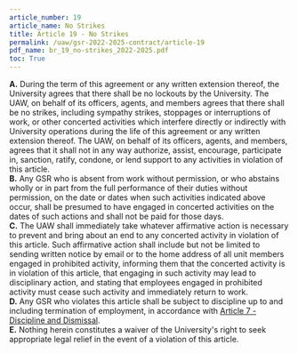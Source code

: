 ```yaml
---
article_number: 19
article_name: No Strikes 
title: Article 19 - No Strikes 
permalink: /uaw/gsr-2022-2025-contract/article-19
pdf_name: br_19_no-strikes_2022-2025.pdf
toc: True
---
```



<div class="lvl1"><b>A.</b> During the term of this agreement or any written extension thereof, the University agrees that there shall be no lockouts by the University. The UAW, on behalf of its officers, agents, and members agrees that there shall be no strikes, including sympathy strikes, stoppages or interruptions of work, or other concerted activities which interfere directly or indirectly with University operations during the life of this agreement or any written extension thereof. The UAW, on behalf of its officers, agents, and members, agrees that it shall not in any way authorize, assist, encourage, participate in, sanction, ratify, condone, or lend support to any activities in violation of this article.</div>
<div class="lvl1"><b>B.</b> Any GSR who is absent from work without permission, or who abstains wholly or in part from the full performance of their duties without permission, on the date or dates when such activities indicated above occur, shall be presumed to have engaged in concerted activities on the dates of such actions and shall not be paid for those days.</div>
<div class="lvl1"><b>C.</b> The UAW shall immediately take whatever affirmative action is necessary to prevent and bring about an end to any concerted activity in violation of this article. Such affirmative action shall include but not be limited to sending written notice by email or to the home address of all unit members engaged in prohibited activity, informing them that the concerted activity is in violation of this article, that engaging in such activity may lead to disciplinary action, and stating that employees engaged in prohibited activity must cease such activity and immediately return to work.</div>
<div class="lvl1"><b>D.</b> Any GSR who violates this article shall be subject to discipline up to and including termination of employment, in accordance with <a href="/uaw/gsr-2022-2025-contract/article-7">Article 7 - Discipline and Dismissal</a>.</div>
<div class="lvl1"><b>E.</b> Nothing herein constitutes a waiver of the University's right to seek appropriate legal relief in the event of a violation of this article.</div>


